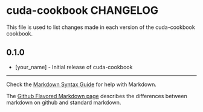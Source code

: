 cuda-cookbook CHANGELOG
=======================

This file is used to list changes made in each version of the cuda-cookbook cookbook.

0.1.0
-----
- [your_name] - Initial release of cuda-cookbook

- - -
Check the [Markdown Syntax Guide](http://daringfireball.net/projects/markdown/syntax) for help with Markdown.

The [Github Flavored Markdown page](http://github.github.com/github-flavored-markdown/) describes the differences between markdown on github and standard markdown.
